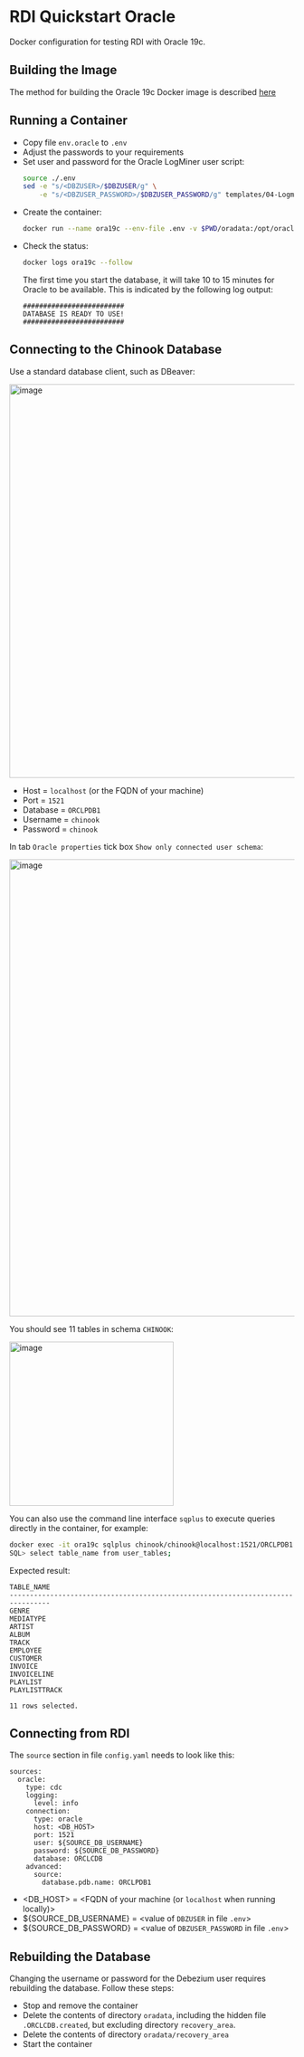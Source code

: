 # RDI Quickstart Oracle

Docker configuration for testing RDI with Oracle 19c.

## Building the Image

The method for building the Oracle 19c Docker image is described [here](https://github.com/oracle/docker-images/tree/main/OracleDatabase/SingleInstance)

## Running a Container

- Copy file `env.oracle` to `.env`
- Adjust the passwords to your requirements
- Set user and password for the Oracle LogMiner user script:
  ```bash
  source ./.env
  sed -e "s/<DBZUSER>/$DBZUSER/g" \
      -e "s/<DBZUSER_PASSWORD>/$DBZUSER_PASSWORD/g" templates/04-Logminer_User.template > sql/04-Logminer_User.sql
- Create the container:
  ```bash
  docker run --name ora19c --env-file .env -v $PWD/oradata:/opt/oracle/oradata -v $PWD/sql:/docker-entrypoint-initdb.d/setup -p 1521:1521 -p 5500:5500 -d oracle/database:19.3.0-ee
  ```
- Check the status:
  ```bash
  docker logs ora19c --follow
  ```
  The first time you start the database, it will take 10 to 15 minutes for Oracle to be available. This is indicated by the following log output:
  ```
  #########################
  DATABASE IS READY TO USE!
  #########################
  ```

## Connecting to the Chinook Database

Use a standard database client, such as DBeaver:

<img width="696" alt="image" src="https://github.com/user-attachments/assets/c2a37838-6e5a-4a87-8b95-fcc3f1823944" />

- Host = `localhost` (or the FQDN of your machine)
- Port = `1521`
- Database = `ORCLPDB1`
- Username = `chinook`
- Password = `chinook`

In tab `Oracle properties` tick box `Show only connected user schema`:

<img width="808" alt="image" src="https://github.com/user-attachments/assets/69f66b4f-f8bf-4926-b2a1-53fd4746dd74" />

You should see 11 tables in schema `CHINOOK`:

<img width="290" alt="image" src="https://github.com/user-attachments/assets/a43af111-7229-47ee-90ff-a9e413441568" />

You can also use the command line interface `sqplus` to execute queries directly in the container, for example:

```bash
docker exec -it ora19c sqlplus chinook/chinook@localhost:1521/ORCLPDB1
SQL> select table_name from user_tables;
```

Expected result:

```
TABLE_NAME
--------------------------------------------------------------------------------
GENRE
MEDIATYPE
ARTIST
ALBUM
TRACK
EMPLOYEE
CUSTOMER
INVOICE
INVOICELINE
PLAYLIST
PLAYLISTTRACK

11 rows selected.
```

## Connecting from RDI

The `source` section in file `config.yaml` needs to look like this:

```
sources:
  oracle:
    type: cdc
    logging:
      level: info
    connection:
      type: oracle
      host: <DB_HOST>
      port: 1521
      user: ${SOURCE_DB_USERNAME}
      password: ${SOURCE_DB_PASSWORD}
      database: ORCLCDB
    advanced:
      source:
        database.pdb.name: ORCLPDB1
```

- <DB_HOST> = <FQDN of your machine (or `localhost` when running locally)\>
- ${SOURCE_DB_USERNAME} = <value of `DBZUSER` in file `.env`>
- ${SOURCE_DB_PASSWORD} = <value of `DBZUSER_PASSWORD` in file `.env`>

## Rebuilding the Database

Changing the username or password for the Debezium user requires rebuilding the database. Follow these steps:

- Stop and remove the container
- Delete the contents of directory `oradata`, including the hidden file `.ORCLCDB.created`, but excluding directory `recovery_area`.
- Delete the contents of directory `oradata/recovery_area`
- Start the container
